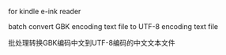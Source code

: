 for kindle e-ink reader

batch convert GBK encoding text file to UTF-8 encoding text file

批处理转换GBK编码中文到UTF-8编码的中文文本文件

